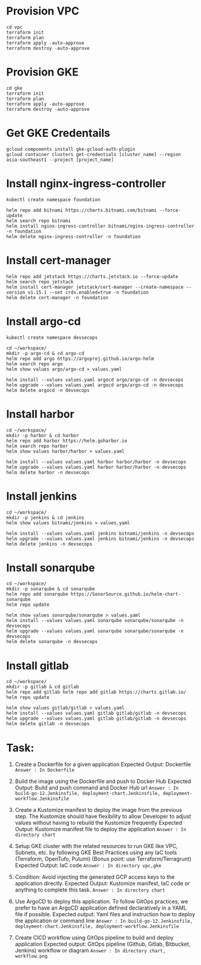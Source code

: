 # Provision VPC 
```
cd vpc
terraform init
terraform plan
terraform apply -auto-approve
terraform destroy -auto-approve
```

# Provision GKE
``` 
cd gke
terraform init
terraform plan
terraform apply -auto-approve
terraform destroy -auto-approve
```

# Get GKE Credentails
```
gcloud components install gke-gcloud-auth-plugin
gcloud container clusters get-credentials [cluster_name] --region asia-southeast1 --project [project_name]
```

# Install nginx-ingress-controller
```
kubectl create namespace foundation

helm repo add bitnami https://charts.bitnami.com/bitnami --force-update
helm search repo bitnami
helm install nginx-ingress-controller bitnami/nginx-ingress-controller -n foundation
helm delete nginx-ingress-controller -n foundation
```

# Install cert-manager
```
helm repo add jetstack https://charts.jetstack.io --force-update
helm search repo jetstack
helm install cert-manager jetstack/cert-manager --create-namespace --version v1.15.1 --set crds.enabled=true -n foundation
helm delete cert-manager -n foundation
```

# Install argo-cd
```
kubectl create namespace devsecops

cd ~/workspace/
mkdir -p argo-cd & cd argo-cd 
helm repo add argo https://argoproj.github.io/argo-helm
helm search repo argo
helm show values argo/argo-cd > values.yaml

helm install --values values.yaml argocd argo/argo-cd -n devsecops
helm upgrade --values values.yaml argocd argo/argo-cd -n devsecops
helm delete argocd -n devsecops
```

# Install harbor
```
cd ~/workspace/
mkdir -p harbor & cd harbor 
helm repo add harbor https://helm.goharbor.io
helm search repo harbor
helm show values harbor/harbor > values.yaml

helm install --values values.yaml harbor harbor/harbor -n devsecops
helm upgrade --values values.yaml harbor harbor/harbor -n devsecops
helm delete harbor -n devsecops
```

# Install jenkins
```
cd ~/workspace/
mkdir -p jenkins & cd jenkins
helm show values bitnami/jenkins > values.yaml

helm install --values values.yaml jenkins bitnami/jenkins -n devsecops
helm upgrade --values values.yaml jenkins bitnami/jenkins -n devsecops
helm delete jenkins -n devsecops
```

# Install sonarqube 
```
cd ~/workspace/
mkdir -p sonarqube & cd sonarqube
helm repo add sonarqube https://SonarSource.github.io/helm-chart-sonarqube
helm repo update

helm show values sonarqube/sonarqube > values.yaml
helm install --values values.yaml sonarqube sonarqube/sonarqube -n devsecops
helm upgrade --values values.yaml sonarqube sonarqube/sonarqube -n devsecops
helm delete sonarqube -n devsecops
```

# Install gitlab 
```
cd ~/workspace/
mkdir -p gitlab & cd gitlab
helm repo add gitlab helm repo add gitlab https://charts.gitlab.io/
helm repo update

helm show values gitlab/gitlab > values.yaml
helm install --values values.yaml gitlab gitlab/gitlab -n devsecops
helm upgrade --values values.yaml gitlab gitlab/gitlab -n devsecops
helm delete gitlab -n devsecops
```

# Task:

1. Create a Dockerfile for a given application
Expected Output: Dockerfile
``` Answer : In Dockerfile ```

2. Build the image using the Dockerfile and push to Docker Hub
Expected Output: Build and push command and Docker Hub url
``` Answer : In build-go-12.Jenkinsfile, deployment-chart.Jenkinsfile, deployment-workflow.Jenkinsfile ```

3. Create a Kustomize manifest to deploy the image from the previous step. The Kustomize should have flexibility to allow Developer to adjust values without having to rebuild the Kustomize frequently
Expected Output: Kustomize manifest file to deploy the application
``` Answer : In directory chart ```

4. Setup GKE cluster with the related resources to run GKE like VPC, Subnets, etc. by following GKE Best Practices using any IaC tools (Terraform, OpenTufo, Pulumi) (Bonus point: use Terraform/Terragrunt)
Expected Output: IaC code
``` Answer : In directory vpc,gke ```

5. Condition: Avoid injecting the generated GCP access keys to the application directly. 
Expected Output: Kustomize manifest, IaC code or anything to complete this task.
``` Answer : In directory chart ```

6. Use ArgoCD to deploy this application. To follow GitOps practices, we prefer to have an ArgoCD application defined declaratively in a YAML file if possible.
Expected output: Yaml files and instruction how to deploy the application or command line
``` Answer : In build-go-12.Jenkinsfile, deployment-chart.Jenkinsfile, deployment-workflow.Jenkinsfile ```

7. Create CICD workflow using GitOps pipeline to build and deploy application 
Expected output: GitOps pipeline (Github, Gitlab, Bitbucket, Jenkins) workflow or diagram
``` Answer : In directory chart, workflow.png ```
